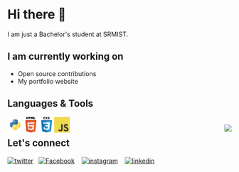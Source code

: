 # Hi there 👋
 I am just a Bachelor's student at SRMIST.  

## I am currently working on 
 - Open source contributions
 - My portfolio website

## Languages & Tools
<p>
<img align="left" alt="Python" width="35px"  src="https://raw.githubusercontent.com/github/explore/80688e429a7d4ef2fca1e82350fe8e3517d3494d/topics/python/python.png"/>
<img align="left" alt="HTML5" width="35px" src="https://raw.githubusercontent.com/github/explore/80688e429a7d4ef2fca1e82350fe8e3517d3494d/topics/html/html.png" />
<img align="left" alt="CSS3" width="35px" src="https://raw.githubusercontent.com/github/explore/80688e429a7d4ef2fca1e82350fe8e3517d3494d/topics/css/css.png" />
<img align="left" alt="JavaScript" width="35px" src="https://raw.githubusercontent.com/github/explore/80688e429a7d4ef2fca1e82350fe8e3517d3494d/topics/javascript/javascript.png"/>
</p>
<br>

<a href="https://github.com/AXE02/github-readme-stats">
<img align="right" src="https://github-readme-stats.vercel.app/api?username=AXE02&show_icons=true&theme=radical" />
</a>  
 
## Let's connect
<p align = "left">
<a href="https://twitter.com/Akshay__xx" target="_blank"><img align="center" src="https://cdn.jsdelivr.net/npm/simple-icons@3.0.1/icons/twitter.svg" alt="twitter" height="60" width="60" /></a> &nbsp;&nbsp;<a href="https://www.facebook.com/profile.php?id=100006634450241" target="_blank"><img align="center" src="https://cdn.jsdelivr.net/npm/simple-icons@3.0.1/icons/facebook.svg" alt="Facebook" height="60" width="60" /></a> &nbsp;&nbsp;
<a href="https://www.instagram.com/Akshay__xx/" target="_blank"><img align="center" src="https://cdn.jsdelivr.net/npm/simple-icons@3.0.1/icons/instagram.svg" alt="instagram" height="60" width="60" /></a> &nbsp;&nbsp;
<a href="https://www.linkedin.com/in/21akshay/" target="_blank"><img align="center" src="https://cdn.jsdelivr.net/npm/simple-icons@3.0.1/icons/linkedin.svg" alt="linkedin" height="60" width="60" /></a> &nbsp;&nbsp;
</p>
